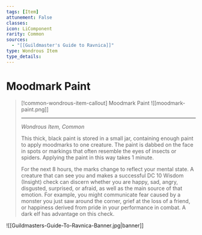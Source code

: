 ```yaml
---
tags: [Item]
attunement: False
classes: 
icon: LiComponent
rarity: Common
sources:
  - "[[Guildmaster's Guide to Ravnica]]"
type: Wondrous Item
type_details: 
---
```

# Moodmark Paint
>[!common-wondrous-item-callout] Moodmark Paint
>![[moodmark-paint.png]]
>
>---
>*Wondrous Item, Common*
>
>This thick, black paint is stored in a small jar, containing enough paint to apply moodmarks to one creature. The paint is dabbed on the face in spots or markings that often resemble the eyes of insects or spiders. Applying the paint in this way takes 1 minute.
>
>For the next 8 hours, the marks change to reflect your mental state. A creature that can see you and makes a successful DC 10 Wisdom (Insight) check can discern whether you are happy, sad, angry, disgusted, surprised, or afraid, as well as the main source of that emotion. For example, you might communicate fear caused by a monster you just saw around the corner, grief at the loss of a friend, or happiness derived from pride in your performance in combat. A dark elf has advantage on this check.

![[Guildmasters-Guide-To-Ravnica-Banner.jpg|banner]]